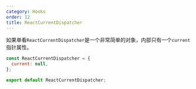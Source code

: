 ```yaml
---
category: Hooks
order: 12
title: ReactCurrentDispatcher
---
```


如果单看`ReactCurrentDispatcher`是一个非常简单的对象，内部只有一个`current`指针属性。
```js
const ReactCurrentDispatcher = {
  current: null,
};

export default ReactCurrentDispatcher;
```

